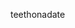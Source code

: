 teethonadate

<audio src="/Sound/ld_48_teethonadate-hank.mp3"/>
You wake up. You are on a date at a restaurant with an unfamiliar romantic partner. All of your teeth fall out of your mouth into your cupped hands. The taste reminds you of pennies.

+ [Present the pile of teeth as a gift to your unfamiliar romantic partner]
	You present the pile of teeth as a gift to your unfamiliar romantic partner. They are thrilled. It was very thoughtful of you. A selfless action. You are a good person. 
	If only the world had more philanthropic and compassionate people like yourself. Other couples look on in jealousy at the spark between the two of you. 
	+ [You congratulate yourself on being such a great gift giver]
		You congratulate yourself on being such a great gift giver. That one artist guy gave someone his ear. He kept all his teeth. Selfish. Or was he a writer?
		Given that correllation, you should be pretty great at art now too. Or writing. One of the two. Maybe both. A bunch of teeth is more than one ear.
		You make a mental note to produce art of some type later.
		All that inspiration has made you thirsty, but you find drinking exceptionally challenging after being so used to your teeth's presence in your mouth.
		You ask the waiter for a straw. It's not any easier. The water pours from your mouth due to your inability to purse your lips. 
<exit dream="random"/>		


+ [Put the pile of teeth in your soup]
	You put the pile of teeth in your soup. Some sink faster than others. This place never sends crackers out with the soup. You wonder why that is. You'll have to remember that when you leave the tip.
	Maybe you have to ask for crackers. Maybe they don't send them out automatically because then each individual bowl of soup costs more for them to distribute.
	It's embarassing to have to ask about crackers. They should just send them out. If it's too expensive, then why don't they just raise the price of the soup by the cost of the crackers?
	The waiter is walking by right now...
	+ [Ask about crackers]
		You ask about crackers. It's embarassing. Everyone takes notice. The waiter looks at your bowl of soup with a sneer, then asks if you'd like a pack, perhaps to take home.
		+ [Accept]
			You accept. You reflect silently to yourself about how they should have sent crackers in the first place.
			Once the waiter is gone, your unfamiliar romantic partner voices an opinion similar to the one you just had.
			You agree. Yes, they should have sent crackers in the first place. 
<exit dream="random"/>				
		+ [Decline]
			You decline. You already put your teeth in the soup and you remember that you have crackers at home. You always have crackers at home.
			Once the waiter is gone, your unfamiliar romantic partner reminds you that you have crackers at home.
			You remember again that you have crackers at home. 
<exit dream="random"/>				
		+ [Ask for two packs]
			You ask for two packs. The waiter takes another look at your bowl and blinks slowly before walking away.
			You'll have to remember that when you leave the tip.
			It's hard for you to imagine he makes a decent living off of tips, given the way he treats the customers.
			You hope he brings the crackers soon, though. The soup is starting to get cold and your teeth will be soggy soon. 
<exit dream="random"/>				
	+ [Don't ask about crackers]
		You don't ask about crackers. It would be embarassing. I mean, it's fine. You already put your teeth in the soup.
		You look around to see if anyone else has crackers. You don't even see another bowl of soup at any tables.
		You stir your spoon through the soup, clinking your teeth at the bottom. They will get soggy soon, you think to yourself.
		Your unfamiliar romantic partner warns you that you should eat your soup soon, before your teeth get soggy.
		That's a reasonable suggestion, you think to yourself. What a wise and decisive unfamiliar romantic partner you've chosen. 
<exit dream="random"/>			

+ [Ask to trade for your unfamiliar romantic partner's teeth, it's only fair]
	You ask to trade for your unfamiliar romantic partner's teeth, it's only fair. This is commitment we're talking about. There's a big difference between living together and exchanging each others' teeth.
	We have to be ready to lay it all on the line. To fully embrace each other. To look into each others' toothless mouths and fully accept ourselves, even if it's really really hard to eat stuff and drink stuff.
	Ready to take the next step, your unfamiliar romantic partner accepts your offer. Soon both of you have cupped hands full of your own teeth.
	You're both a little confused how the exchange is supposed to work out logistically. 
	Measuring the available options you...
	+ [Pile your teeth in the center of the table]
		You pile your teeth in the center of the table. It seemed like the right thing to do. It was the first possiblity that crept into your mind. And now they're there, in the center of the table where you put them.
		Good job.
		It's a good thing this place doesn't have centerpieces, you think to yourself. 
		Your unfamiliar romantic partner looks at a with distaste. You probably inconvenienced them by placing your teeth in the center of the table.
		You worry your unfamiliar romantic partner might regret the trade. You didn't mean to rush things.
		Even if you didn't mean to rush things, you hurriedly extend your hands to alleviate your unfamiliar romantic partner of their teeth.
		Placing them in your pocket, you're both left to look at each other over a pile of your own teeth. You can't help but feel like your teeth are worth more than those you just recieved, but oh well. 
<exit dream="random"/>			
	+ [Shove your silverware aside with the bottom of your cupped hands and pile your teeth on the napkin]
		You shove your silverware aside with the bottom of your cupped hands and pile your teeth on the napkin. That worked out well. Nice. That's a good looking pile, you think to yourself.
		Any unfamiliar romantic partner should be happy to recieve that in a fair and agreed upon exchange.
		Your unfamiliar romantic partner performs similar actions to your own. Now there are two piles of teeth on their own respective napkins.
		You might need another set of silverware though, these tables are filthy.
		Your unfamiliar romantic partner furls your former napkin into a bag like shape and proceeds to place it somewhere upon its person, most likely a pocket.
		You perform a similar action, it's a little harder than it looked. You drop a couple of your unfamiliar romantic partner's teeth on the floor during transport. 
<exit dream="random"/>			
	+ [Ask a third party to assist with the exchange]
		You ask a third party to assist with the exchange. This is just too much to handle on your own. Somebody needs to be thinking about this from an outside perspective.
		The waiter sulks towards the table in response to your pleading gaze and helpless befuddlement. He asks what he can do for you. You put your teeth in his hands.
		Now your hands can recieve your unfamiliar romantic partner's teeth. Perfect. Good plan, you think to yourself.
		And now your unfamiliar romantic partner's hands are free to recieve your teeth from the waiter.
		The waiter unfurls your teeth into your unfamiliar romantic partner's lap, as if he wanted to be rid of them.
		You'll have to remember that when you leave the tip. 
<exit dream="random"/>			

+ [Plant the pile of teeth in the ground later when you get home, together]
	You plant the pile of teeth in the ground later when you get home, together. 
	You loosely pad the dirt on top of the teeth with your bare hands while your unfamiliar romantic partner returns with a full watering can.
	This is the American Dream, you think to yourself.
	Why, the world could end right now, and you'd still have a job tomorrow.
	And in four to six weeks, these teeth are going to grow into something else. That's what life is.
	You have a dreamy glob of an unfamiliar romantic partner and you planted teeth together at your home.
	To some, that's a life well lived, and you're not even halfway there yet, you think to yourself. 
<exit dream="random"/>	

+ [Plant the pile of teeth in the ground later when you get home, alone]
	You plant the pile of teeth in the ground later when you get home, alone.
	It's kinda sad doing this all by yourself, you think as you pad the dirt with your hands. You have to get up to get the watering can and end up tracking dirt all over the house. Dang it.
	What's the point of planting teeth by yourself, you wonder.
	Now the house is dirty and you've got responsibility, and nobody to pawn it off on.
	And in four to six weeks, you'll probably still be alone and will have probably neglected these teeth you planted.
	You go to bed and never wake up again. 
<exit dream="random"/>	

